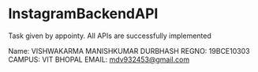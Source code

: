 # InstagramBackendAPI
Task given by appointy.
All APIs are successfully implemented

Name: VISHWAKARMA MANISHKUMAR DURBHASH
REGNO: 19BCE10303
CAMPUS: VIT BHOPAL
EMAIL: mdv932453@gmail.com
